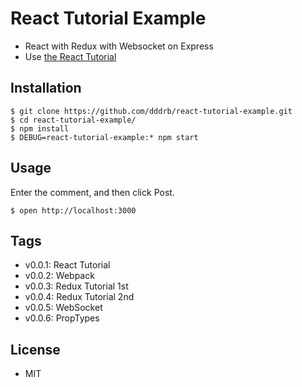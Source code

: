# React Tutorial Example

* React with Redux with Websocket on Express
* Use [the React Tutorial](https://facebook.github.io/react/docs/tutorial.html)

## Installation

```
$ git clone https://github.com/dddrb/react-tutorial-example.git
$ cd react-tutorial-example/
$ npm install
$ DEBUG=react-tutorial-example:* npm start
```

## Usage

Enter the comment, and then click Post.

```
$ open http://localhost:3000
```

## Tags

* v0.0.1: React Tutorial
* v0.0.2: Webpack
* v0.0.3: Redux Tutorial 1st
* v0.0.4: Redux Tutorial 2nd
* v0.0.5: WebSocket
* v0.0.6: PropTypes

## License

* MIT

